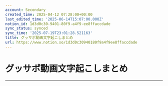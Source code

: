 ```yaml
---
account: Secondary
created_time: 2025-04-12 07:28:00+00:00
last_edited_time: '2025-06-14T15:07:00.000Z'
notion_id: 1d3d0c30-9401-80f9-a4f9-ee8ffaccdade
sync_status: synced
sync_time: '2025-07-19T23:01:28.521163'
title: グッサポ動画文字起こしまとめ
url: https://www.notion.so/1d3d0c30940180f9a4f9ee8ffaccdade
---
```


# グッサポ動画文字起こしまとめ

---
